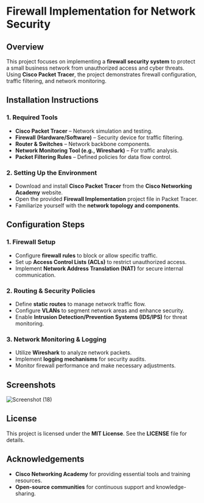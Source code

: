 # Firewall Implementation for Network Security

## Overview
This project focuses on implementing a **firewall security system** to protect a small business network from unauthorized access and cyber threats. Using **Cisco Packet Tracer**, the project demonstrates firewall configuration, traffic filtering, and network monitoring.

## Installation Instructions
### 1. Required Tools
- **Cisco Packet Tracer** – Network simulation and testing.
- **Firewall (Hardware/Software)** – Security device for traffic filtering.
- **Router & Switches** – Network backbone components.
- **Network Monitoring Tool (e.g., Wireshark)** – For traffic analysis.
- **Packet Filtering Rules** – Defined policies for data flow control.

### 2. Setting Up the Environment
- Download and install **Cisco Packet Tracer** from the **Cisco Networking Academy** website.
- Open the provided **Firewall Implementation** project file in Packet Tracer.
- Familiarize yourself with the **network topology and components**.

## Configuration Steps
### 1. Firewall Setup
- Configure **firewall rules** to block or allow specific traffic.
- Set up **Access Control Lists (ACLs)** to restrict unauthorized access.
- Implement **Network Address Translation (NAT)** for secure internal communication.

### 2. Routing & Security Policies
- Define **static routes** to manage network traffic flow.
- Configure **VLANs** to segment network areas and enhance security.
- Enable **Intrusion Detection/Prevention Systems (IDS/IPS)** for threat monitoring.

### 3. Network Monitoring & Logging
- Utilize **Wireshark** to analyze network packets.
- Implement **logging mechanisms** for security audits.
- Monitor firewall performance and make necessary adjustments.

## Screenshots
![Screenshot (18)](https://github.com/user-attachments/assets/25b4f908-61d4-469e-942b-a27980e777e6)


## License
This project is licensed under the **MIT License**. See the **LICENSE** file for details.

## Acknowledgements
- **Cisco Networking Academy** for providing essential tools and training resources.
- **Open-source communities** for continuous support and knowledge-sharing.

